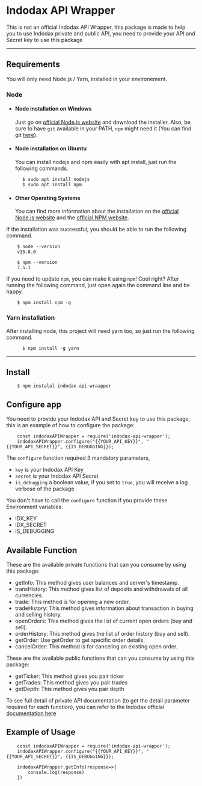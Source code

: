 # Indodax API Wrapper

This is not an official Indodax API Wrapper, this package is made to help you to use Indodax private and public API, you need to provide your API and Secret key to use this package

---
## Requirements

You will only need Node.js / Yarn, installed in your environement.

### Node
- #### Node installation on Windows

  Just go on [official Node.js website](https://nodejs.org/) and download the installer.
Also, be sure to have `git` available in your PATH, `npm` might need it (You can find git [here](https://git-scm.com/)).

- #### Node installation on Ubuntu

  You can install nodejs and npm easily with apt install, just run the following commands.
```
      $ sudo apt install nodejs
      $ sudo apt install npm
```
- #### Other Operating Systems
  You can find more information about the installation on the [official Node.js website](https://nodejs.org/) and the [official NPM website](https://npmjs.org/).

If the installation was successful, you should be able to run the following command.
```
    $ node --version
    v15.8.0

    $ npm --version
    7.5.1
```
If you need to update `npm`, you can make it using `npm`! Cool right? After running the following command, just open again the command line and be happy.
```
    $ npm install npm -g
```
###
### Yarn installation
  After installing node, this project will need yarn too, so just run the following command.
```
      $ npm install -g yarn
```
---

## Install
```
    $ npm instalal indodax-api-wraapper
```
## Configure app

You need to provide your Indodax API and Secret key to use this package, this is an example of how to configure the package:
```
    const indodaxAPIWrapper = require('indodax-api-wrapper');
    indodaxAPIWrapper.configure("{{YOUR_API_KEY}}", "{{YOUR_API_SECRET}}", {{IS_DEBUGGING}});
```
The `configure` function required 3 mandatory parameters,
* `key` is your Indodax API Key
* `secret` is your Indodax API Secret
* `is_debugging` a boolean value, if you set to `true`, you will receive a log verbose of the package

You don't have to call the `configure` function if you provide these Environment variables:
* IDX_KEY
* IDX_SECRET
* IS_DEBUGGING

## Available Function
These are the available private functions that can you consume by using this package:
* getInfo: This method gives user balances and server's timestamp.
* transHistory: This method gives list of deposits and withdrawals of all currencies.
* trade: This method is for opening a new order.
* tradeHistory: This method gives information about transaction in buying and selling history.
* openOrders: This method gives the list of current open orders (buy and sell).
* orderHistory: This method gives the list of order history (buy and sell).
* getOrder: Use getOrder to get specific order details.
* cancelOrder: This method is for canceling an existing open order.

These are the available public functions that can you consume by using this package:
* getTicker: This method gives you pair ticker
* getTrades: This method gives you pair trades
* getDepth: This method gives you pair depth

To see full detail of private API documentation (to get the detail parameter required for each function), you can refer to the Indodax official [documentation here](https://indodax.com/downloads/INDODAXCOM-API-DOCUMENTATION.pdf)


## Example of Usage
```
    const indodaxAPIWrapper = require('indodax-api-wrapper');
    indodaxAPIWrapper.configure("{{YOUR_API_KEY}}", "{{YOUR_API_SECRET}}", {{IS_DEBUGGING}});
    
    indodaxAPIWrapper.getInfo(response=>{
        console.log(response)
    })
```